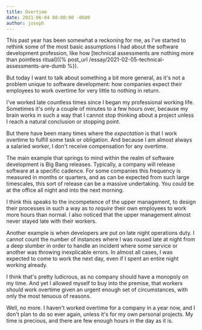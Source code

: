 ```yaml
---
title: Overtime
date: 2021-06-04 08:00:00 -0600
author: joseph
---
```


This past year has been somewhat a reckoning for me, as I've started to rethink some of the most basic assumptions I had about the software development profession, like how [technical assessments are nothing more than pointless ritual]({% post_url /essay/2021-02-05-technical-assessments-are-dumb %}).

But today I want to talk about something a bit more general, as it's not a problem unique to software development: how companies expect their employees to work overtime for very little to nothing in return.

I've worked late countless times since I began my professional working life. Sometimes it's only a couple of minutes to a few hours over, because my brain works in such a way that I cannot stop thinking about a project unless I reach a natural conclusion or stopping point.

But there have been many times where the *expectation* is that I work overtime to fulfill some task or obligation. And because I am almost always a salaried worker, I don't receive compensation for any overtime.

The main example that springs to mind within the realm of software development is Big Bang releases. Typically, a company will release software at a specific cadence. For some companies this frequency is measured in months or quarters, and as can be expected from such large timescales, this sort of release can be a massive undertaking. You could be at the office all night and into the next morning.

I think this speaks to the incompetence of the upper management, to design their processes in such a way as to *require* their own employees to work more hours than normal. I also noticed that the upper management almost never stayed late with their workers.

Another example is when developers are put on late night operations duty. I cannot count the number of instances where I was roused late at night from a deep slumber in order to handle an incident where some service or another was throwing inexplicable errors. In almost all cases, I was expected to come to work the next day, even if I spent an entire night working already.

I think that's pretty ludicrous, as no company should have a monopoly on my time. And yet I allowed myself to buy into the premise, that workers *should* work overtime given an urgent enough set of circumstances, with only the most tenuous of reasons.

Well, no more. I haven't worked overtime for a company in a year now, and I don't plan to do so ever again, unless it's for my own personal projects. My time is precious, and there are few enough hours in the day as it is.
